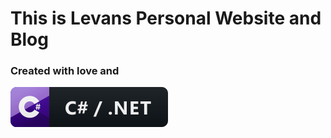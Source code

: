 # This is Levans Personal Website and Blog



### Created with love and

![C# and .NET](https://raw.githubusercontent.com/MikeCodesDotNET/ColoredBadges/master/svg/dev/languages/csharp_dotnet.svg) 